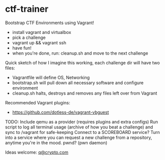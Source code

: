 # ctf-trainer
Bootstrap CTF Environments using Vagrant!

- install vagrant and virtualbox
- pick a challenge
- vagrant up && vagrant ssh
- have fun!
- when you're done, run: cleanup.sh and move to the next challenge 

Quick sketch of how I imagine this working, each challenge dir will have two files:
- Vagrantfile will define OS, Networking
- bootstrap.sh will pull down all necessary software and configure environment
- cleanup.sh halts, destroys and removes any files left over from Vagrant

Recommended Vagrant plugins:
- https://github.com/dotless-de/vagrant-vbguest

TODO:
Include qemu as a provider (requires plugins and extra configs) 
Run script to log all terminal usage (archive of how you beat a challenge) and sync to /vagrant for safe-keeping
Connect to a SCOREBOARD service?
Turn into a service where you can request a new challenge from a repository, anytime you're in the mood. pwnd? (pwn daemon)

Ideas welcome: q@crypto.com
